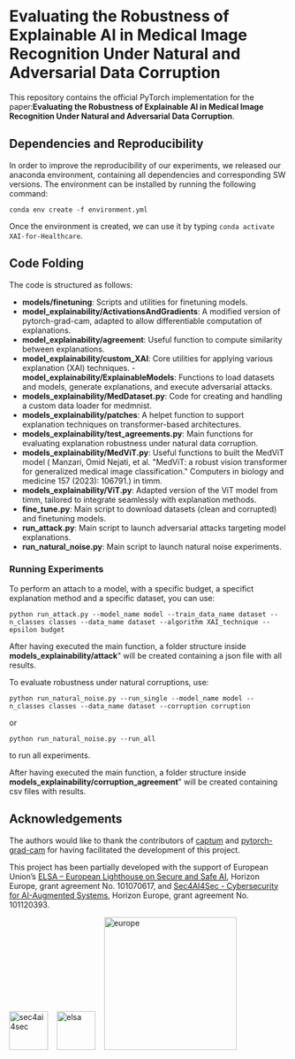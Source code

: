 # Evaluating the Robustness of Explainable AI in Medical Image Recognition Under Natural and Adversarial Data Corruption

This repository contains the official PyTorch implementation for the paper:**Evaluating the Robustness of Explainable AI in Medical Image Recognition Under Natural and Adversarial Data Corruption**. 


## Dependencies and Reproducibility

In order to improve the reproducibility of our experiments, we released our anaconda environment, containing all dependencies and corresponding SW versions. 
The environment can be installed by running the following command: 

```shell
conda env create -f environment.yml
```
Once the environment is created, we can use it by typing `conda activate XAI-for-Healthcare`.

## Code Folding

The code is structured as follows: 


- **models/finetuning**: Scripts and utilities for finetuning models.
- **model_explainability/ActivationsAndGradients**: A modified version of pytorch-grad-cam, adapted to allow differentiable computation of explanations.
- **model_explainability/agreement**: Useful function to compute similarity between explanations.
- **model_explainability/custom_XAI**: Core utilities for applying various explanation (XAI) techniques.
-**model_explainability/ExplainableModels**: Functions to load datasets and models, generate explanations, and execute adversarial attacks.
- **models_explainability/MedDataset.py**: Code for creating and handling a custom data loader for medmnist.
- **models_explainability/patches**: A helpet function to support explanation techniques on transformer-based architectures.
- **models_explainability/test_agreements.py**: Main functions for evaluating explanation robustness under natural data corruption.
- **models_explainability/MedViT.py**: Useful functions to built the MedViT model ( Manzari, Omid Nejati, et al. "MedViT: a robust vision transformer for generalized medical image classification." Computers in biology and medicine 157 (2023): 106791.) in timm. 
- **models_explainability/ViT.py**: Adapted version of the ViT model from timm, tailored to integrate seamlessly with explanation methods.
- **fine_tune.py**: Main script to download datasets (clean and corrupted) and finetuning models.
- **run_attack.py**: Main script to launch adversarial attacks targeting model explanations.
- **run_natural_noise.py**: Main script to launch natural noise experiments.


### Running Experiments 
To perform an attach to a model, with a specific budget, a specifict explanation method and a specific dataset, you can use:

```shell
python run_attack.py --model_name model --train_data_name dataset --n_classes classes --data_name dataset --algorithm XAI_technique --epsilon budget
```
After having executed the main function, a folder structure inside **models_explainability/attack**" will be created containing
a json file with all results.

To evaluate robustness under natural corruptions, use:

```shell
python run_natural_noise.py --run_single --model_name model --n_classes classes --data_name dataset --corruption corruption
```

or

```shell
python run_natural_noise.py --run_all
```

to run all experiments.

After having executed the main function, a folder structure inside **models_explainability/corruption_agreement**" will be created containing csv files with results.


## Acknowledgements
The authors would like to thank the contributors of [captum](https://github.com/pytorch/captum) and [pytorch-grad-cam](https://github.com/jacobgil/pytorch-grad-cam) for having facilitated the development of this project.

This project has been partially developed with the support of European Union’s [ELSA – European Lighthouse on Secure and Safe AI](https://elsa-ai.eu), Horizon Europe, grant agreement No. 101070617, and [Sec4AI4Sec - Cybersecurity for AI-Augmented Systems](https://www.sec4ai4sec-project.eu), Horizon Europe, grant agreement No. 101120393.

<img src="git_images/sec4AI4sec.png" alt="sec4ai4sec" style="width:70px;"/> &nbsp;&nbsp; 
<img src="git_images/elsa.png" alt="elsa" style="width:70px;"/> &nbsp;&nbsp; 
<img src="git_images/FundedbyEU.png" alt="europe" style="width:240px;" />